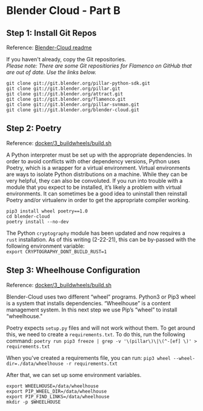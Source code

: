# Blender Cloud - Part B

## Step 1: Install Git Repos    
Reference: [Blender-Cloud readme](https://developer.blender.org/diffusion/BC/)    

If you haven't already, copy the Git repositories.     
*Please note: There are some Git repositiories for Flamenco on GitHub that are out of date. Use the links below.*    

```
git clone git://git.blender.org/pillar-python-sdk.git
git clone git://git.blender.org/pillar.git
git clone git://git.blender.org/attract.git
git clone git://git.blender.org/flamenco.git
git clone git://git.blender.org/pillar-svnman.git
git clone git://git.blender.org/blender-cloud.git
```

## Step 2: Poetry     
Reference: [docker/3_buildwheels/build.sh](https://developer.blender.org/diffusion/BC/browse/master/docker/3_buildwheels/build.sh)    

A Python interpreter must be set up with the appropriate dependencies. In order to avoid conflicts with other dependency versions, Python uses Poetry, which is a wrapper for a virtual environment. Virtual environments are ways to isolate Python distributions on a machine. While they can be very helpful, they can also be convoluted. If you run into trouble with a module that you expect to be installed, it’s likely a problem with virtual environments. It can sometimes be a good idea to uninstall then reinstall Poetry and/or virtualenv in order to get the appropriate compiler working.     

```
pip3 install wheel poetry==1.0
cd blender-cloud
poetry install --no-dev
```

The Python `cryptography` module has been updated and now requires a `rust` installation. As of this writing (2-22-21), this can be by-passed with the following environment variable:    
`export CRYPTOGRAPHY_DONT_BUILD_RUST=1`    

## Step 3: Wheelhouse Configuration 
Reference: [docker/3_buildwheels/build.sh](https://developer.blender.org/diffusion/BC/browse/master/docker/3_buildwheels/build.sh)    

Blender-Cloud uses two different “wheel” programs. Python3 or Pip3 wheel is a system that installs dependencies. “Wheelhouse” is a content management system. In this next step we use Pip’s “wheel” to install “wheelhouse."    

Poetry expects `setup.py` files and will not work without them. To get around this, we need to create a `requirements.txt`. To do this, run the following command:
`poetry run pip3 freeze | grep -v '\(pillar\)\|\(^-[ef] \)' > requirements.txt`

When you've created a requirements file, you can run:
`pip3 wheel --wheel-dir=./data/wheelhouse -r requirements.txt`

After that, we can set up some environment variables.
```
export WHEELHOUSE=/data/wheelhouse
export PIP_WHEEL_DIR=/data/wheelhouse
export PIP_FIND_LINKS=/data/wheelhouse
mkdir -p $WHEELHOUSE
```
